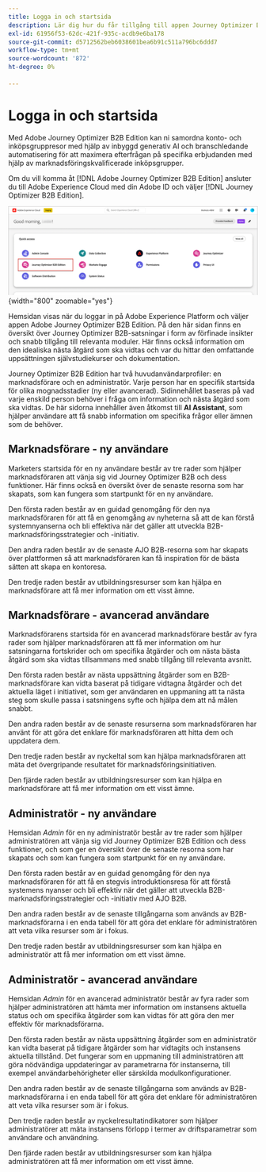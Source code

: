 ```yaml
---
title: Logga in och startsida
description: Lär dig hur du får tillgång till appen Journey Optimizer B2B Edition och använder hemsidesinformationen.
exl-id: 61956f53-62dc-421f-935c-acdb9e6ba178
source-git-commit: d5712562beb6038601bea6b91c511a796bc6ddd7
workflow-type: tm+mt
source-wordcount: '872'
ht-degree: 0%

---
```


# Logga in och startsida

Med Adobe Journey Optimizer B2B Edition kan ni samordna konto- och inköpsgruppresor med hjälp av inbyggd generativ AI och branschledande automatisering för att maximera efterfrågan på specifika erbjudanden med hjälp av marknadsföringskvalificerade inköpsgrupper.

<!-- Requirements?
-->
Om du vill komma åt [!DNL Adobe Journey Optimizer B2B Edition] ansluter du till Adobe Experience Cloud med din Adobe ID och väljer [!DNL Journey Optimizer B2B Edition].

![Buying group browse page](./assets/experience-cloud-apps.png){width="800" zoomable="yes"}

Hemsidan visas när du loggar in på Adobe Experience Platform och väljer appen Adobe Journey Optimizer B2B Edition. På den här sidan finns en översikt över Journey Optimizer B2B-satsningar i form av förfinade insikter och snabb tillgång till relevanta moduler. Här finns också information om den idealiska nästa åtgärd som ska vidtas och var du hittar den omfattande uppsättningen självstudiekurser och dokumentation.

Journey Optimizer B2B Edition har två huvudanvändarprofiler: en marknadsförare och en administratör. Varje person har en specifik startsida för olika mognadsstadier (ny eller avancerad). Sidinnehållet baseras på vad varje enskild person behöver i fråga om information och nästa åtgärd som ska vidtas. De här sidorna innehåller även åtkomst till **AI Assistant**, som hjälper användare att få snabb information om specifika frågor eller ämnen som de behöver<!-- and to obtain specific recommendations for their challenges or objectives-->.

## Marknadsförare - ny användare

Marketers startsida för en ny användare består av tre rader som hjälper marknadsföraren att vänja sig vid Journey Optimizer B2B och dess funktioner. Här finns också en översikt över de senaste resorna som har skapats, som kan fungera som startpunkt för en ny användare.

Den första raden består av en guidad genomgång för den nya marknadsföraren för att få en genomgång av nyheterna så att de kan förstå systemnyanserna och bli effektiva när det gäller att utveckla B2B-marknadsföringsstrategier och -initiativ.

Den andra raden består av de senaste AJO B2B-resorna som har skapats över plattformen så att marknadsföraren kan få inspiration för de bästa sätten att skapa en kontoresa.

Den tredje raden består av utbildningsresurser som kan hjälpa en marknadsförare att få mer information om ett visst ämne.

## Marknadsförare - avancerad användare

Marknadsförarens startsida för en avancerad marknadsförare består av fyra rader som hjälper marknadsföraren att få mer information om hur satsningarna fortskrider och om specifika åtgärder och om nästa bästa åtgärd som ska vidtas tillsammans med snabb tillgång till relevanta avsnitt.

Den första raden består av nästa uppsättning åtgärder som en B2B-marknadsförare kan vidta baserat på tidigare vidtagna åtgärder och det aktuella läget i initiativet, som ger användaren en uppmaning att ta nästa steg som skulle passa i satsningens syfte och hjälpa dem att nå målen snabbt.

Den andra raden består av de senaste resurserna som marknadsföraren har använt för att göra det enklare för marknadsföraren att hitta dem och uppdatera dem.

Den tredje raden består av nyckeltal som kan hjälpa marknadsföraren att mäta det övergripande resultatet för marknadsföringsinitiativen.

Den fjärde raden består av utbildningsresurser som kan hjälpa en marknadsförare att få mer information om ett visst ämne.

## Administratör - ny användare

Hemsidan _Admin_ för en ny administratör består av tre rader som hjälper administratören att vänja sig vid Journey Optimizer B2B Edition och dess funktioner, och som ger en översikt över de senaste resorna som har skapats och som kan fungera som startpunkt för en ny användare.

Den första raden består av en guidad genomgång för den nya marknadsföraren för att få en stegvis introduktionsresa för att förstå systemens nyanser och bli effektiv när det gäller att utveckla B2B-marknadsföringsstrategier och -initiativ med AJO B2B.

Den andra raden består av de senaste tillgångarna som används av B2B-marknadsförarna i en enda tabell för att göra det enklare för administratören att veta vilka resurser som är i fokus.

Den tredje raden består av utbildningsresurser som kan hjälpa en administratör att få mer information om ett visst ämne.

## Administratör - avancerad användare

Hemsidan _Admin_ för en avancerad administratör består av fyra rader som hjälper administratören att hämta mer information om instansens aktuella status och om specifika åtgärder som kan vidtas för att göra den mer effektiv för marknadsförarna.

Den första raden består av nästa uppsättning åtgärder som en administratör kan vidta baserat på tidigare åtgärder som har vidtagits och instansens aktuella tillstånd. Det fungerar som en uppmaning till administratören att göra nödvändiga uppdateringar av parametrarna för instanserna, till exempel användarbehörigheter eller särskilda modulkonfigurationer.

Den andra raden består av de senaste tillgångarna som används av B2B-marknadsförarna i en enda tabell för att göra det enklare för administratören att veta vilka resurser som är i fokus.

Den tredje raden består av nyckelresultatindikatorer som hjälper administratörer att mäta instansens förlopp i termer av driftsparametrar som användare och användning.

Den fjärde raden består av utbildningsresurser som kan hjälpa administratören att få mer information om ett visst ämne.
